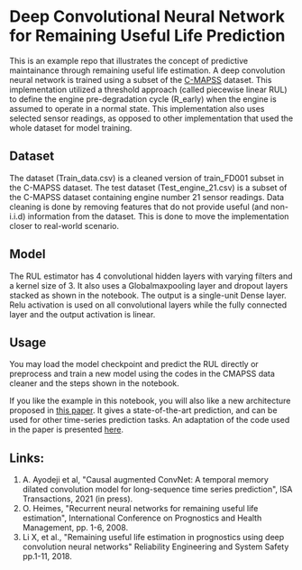 # Deep Convolutional Neural Network for Remaining Useful Life Prediction 
This is an example repo that illustrates the concept of predictive maintainance through remaining useful life estimation. A deep convolution neural network is trained using a subset of the [C-MAPSS](https://ti.arc.nasa.gov/tech/dash/groups/pcoe/prognostic-data-repository/) dataset. This implementation utilized a threshold approach (called piecewise linear RUL) to define the engine pre-degradation cycle (R_early) when the engine is assumed to operate in a normal state. This implementation also uses selected sensor readings, as opposed to other implementation that used the whole dataset for model training. 

## Dataset
The dataset (Train_data.csv) is a cleaned version of train_FD001 subset in the C-MAPSS dataset. The test dataset (Test_engine_21.csv) is a subset of the C-MAPSS dataset containing engine number 21 sensor readings. Data cleaning is done by removing features that do not provide useful (and non-i.i.d) information from the dataset. This is done to move the implementation closer to real-world scenario.


## Model
The RUL estimator has 4 convolutional hidden layers with varying filters and a kernel size of 3. It also uses a Globalmaxpooling layer and dropout layers stacked as shown in the notebook. The output is a single-unit Dense layer. Relu activation is used on all convolutional layers while the fully connected layer and the output activation is linear. 

## Usage
You may load the model checkpoint and predict the RUL directly or preprocess and train a new model using the codes in the CMAPSS data cleaner and the steps shown in the notebook.

If you like the example in this notebook, you will also like a new architecture proposed in [this paper](https://www.researchgate.net/publication/351693960_Causal_augmented_ConvNet_A_temporal_memory_dilated_convolution_model_for_long-sequence_time_series_prediction). It gives a state-of-the-art prediction, and can be used for other time-series prediction tasks. An adaptation of the code used in the paper is presented [here](https://github.com/abiodun-ayodeji/CaConvNet_for_time_series). 

## Links:
1. A. Ayodeji et al, "Causal augmented ConvNet: A temporal memory dilated convolution model for long-sequence time series prediction", ISA Transactions, 2021 (in press).
2. O. Heimes, "Recurrent neural networks for remaining useful life estimation", International Conference on Prognostics and Health Management, pp. 1-6, 2008.
3. Li X, et al., "Remaining useful life estimation in prognostics using deep convolution neural networks" Reliability Engineering and System Safety pp.1-11, 2018. 
